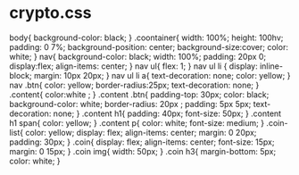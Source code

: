# crypto.css
body{   background-color: black; }  .coontainer{     width: 100%;    height: 100hv;    padding: 0 7%;    background-position: center;    background-size:cover;    color: white; }    nav{     background-color: black;    width: 100%;    padding: 20px 0;    display:flex;    align-items: center;    }   nav ul{     flex: 1;  }   nav ul li {        display: inline-block;     margin: 10px 20px;       }   nav ul li a{     text-decoration: none;     color: yellow;  }   nav .btn{     color: yellow;     border-radius:25px;         text-decoration: none;           }    .content{   color:white ;    }    .content .btn{     padding-top: 30px;     color: black;     background-color: white;     border-radius: 20px ;     padding: 5px 5px;     text-decoration: none;       }  .content h1{     padding: 40px;     font-size: 50px;   }   .content h1 span{     color: yellow;  }   .content p{     color: white;    font-size: medium;  }        .coin-list{       color: yellow;       display: flex;       align-items: center;       margin: 0 20px;       padding: 30px;    }   .coin{     display: flex;       align-items: center;       font-size: 15px;       margin: 0 15px;    }  .coin img{        width: 50px;  }    .coin h3{    margin-bottom: 5px;    color: white; }        

